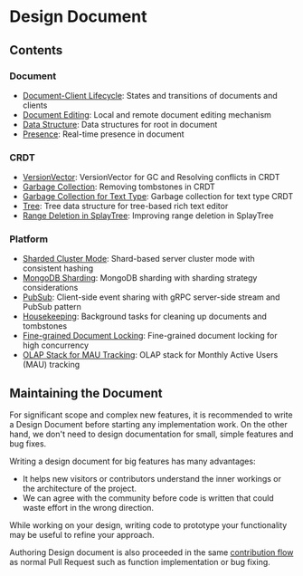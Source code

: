 # Design Document

## Contents

### Document

- [Document-Client Lifecycle](document-client-lifecycle.md): States and transitions of documents and clients
- [Document Editing](document-editing.md): Local and remote document editing mechanism
- [Data Structure](data-structure.md): Data structures for root in document
- [Presence](presence.md): Real-time presence in document

### CRDT

- [VersionVector](version-vector.md): VersionVector for GC and Resolving conflicts in CRDT
- [Garbage Collection](garbage-collection.md): Removing tombstones in CRDT
- [Garbage Collection for Text Type](gc-for-text-type.md): Garbage collection for text type CRDT
- [Tree](tree.md): Tree data structure for tree-based rich text editor
- [Range Deletion in SplayTree](range-deletion-in-splay-tree.md): Improving range deletion in SplayTree

### Platform

- [Sharded Cluster Mode](sharded-cluster-mode.md): Shard-based server cluster mode with consistent hashing
- [MongoDB Sharding](mongodb-sharding.md): MongoDB sharding with sharding strategy considerations
- [PubSub](pub-sub.md): Client-side event sharing with gRPC server-side stream and PubSub pattern
- [Housekeeping](housekeeping.md): Background tasks for cleaning up documents and tombstones
- [Fine-grained Document Locking](fine-grained-document-locking.md): Fine-grained document locking for high concurrency
- [OLAP Stack for MAU Tracking](olap-stack.md): OLAP stack for Monthly Active Users (MAU) tracking

## Maintaining the Document

For significant scope and complex new features, it is recommended to write a Design Document before starting any implementation work. On the other hand, we don't need to design documentation for small, simple features and bug fixes.

Writing a design document for big features has many advantages:

- It helps new visitors or contributors understand the inner workings or the architecture of the project.
- We can agree with the community before code is written that could waste effort in the wrong direction.

While working on your design, writing code to prototype your functionality may be useful to refine your approach.

Authoring Design document is also proceeded in the same [contribution flow](../CONTRIBUTING.md) as normal Pull Request such as function implementation or bug fixing.
